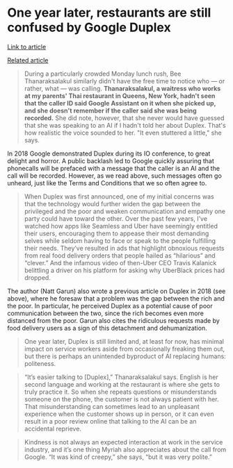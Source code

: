 # One year later, restaurants are still confused by Google Duplex

[Link to article](https://www.theverge.com/2019/5/9/18538194/google-duplex-ai-restaurants-experiences-review-robocalls)

[Related article](https://www.theverge.com/2018/5/9/17335710/google-duplex-phone-call-ai-assistant-service-industry)

> During a particularly crowded Monday lunch rush, Bee Thanaraksalakul similarly didn't have the free time to notice who — or rather, what — was calling. **Thanaraksalakul, a waitress who works at my parents' Thai restaurant in Queens, New York, hadn't seen that the caller ID said Google Assistant on it when she picked up, and she doesn't remember if the caller said she was being recorded.** She did note, however, that she never would have guessed that she was speaking to an AI if I hadn't told her about Duplex. That's how realistic the voice sounded to her. "It even stuttered a little," she says.

In 2018 Google demonstrated Duplex during its IO conference, to great delight and horror. A public backlash led to Google quickly assuring that phonecalls will be prefaced with a message that the caller is an AI and the call will be recorded. However, as we read above, such messages often go unheard, just like the Terms and Conditions that we so often agree to. 

> When Duplex was first announced, one of my initial concerns was that the technology would further widen the gap between the privileged and the poor and weaken communication and empathy one party could have toward the other. Over the past few years, I’ve watched how apps like Seamless and Uber have seemingly entitled their users, encouraging them to appease their most demanding selves while seldom having to face or speak to the people fulfilling their needs. They’ve resulted in ads that highlight obnoxious requests from real food delivery orders that people hailed as “hilarious” and “clever.” And the infamous video of then-Uber CEO Travis Kalanick belittling a driver on his platform for asking why UberBlack prices had dropped.

The author (Natt Garun) also wrote a previous article on Duplex in 2018 (see above), where he foresaw that a problem was the gap between the rich and the poor. In particular, he perceived Duplex as a potential cause of poor communication between the two, since the rich becomes even more distanced from the poor. Garun also cites the ridiculous requests made by food delivery users as a sign of this detachment and dehumanization.

> One year later, Duplex is still limited and, at least for now, has minimal impact on service workers aside from occasionally freaking them out, but there is perhaps an unintended byproduct of AI replacing humans: politeness.

> “It’s easier talking to [Duplex],” Thanaraksalakul says. English is her second language and working at the restaurant is where she gets to truly practice it. So when she repeats questions or misunderstands someone on the phone, the customer is not always patient with her. That misunderstanding can sometimes lead to an unpleasant experience when the customer shows up in person, or it can even result in a poor review online that talking to the AI can be an accidental reprieve.

> Kindness is not always an expected interaction at work in the service industry, and it’s one thing Myriah also appreciates about the call from Google. “It was kind of creepy,” she says, “but it was very polite.”

